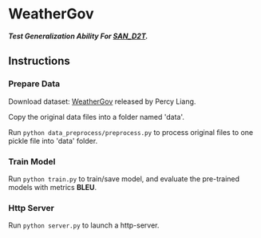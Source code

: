 # WeatherGov

***Test Generalization Ability For [SAN_D2T](https://github.com/ding-haijie/SAN_D2T).***

## Instructions

### Prepare Data

Download dataset: [WeatherGov](https://cs.stanford.edu/~pliang/data/weather-data.zip) released by Percy Liang.

Copy the original data files into a folder named 'data'.

Run `python data_preprocess/preprocess.py` to process original files to one pickle file into 'data' folder.

### Train Model

Run `python train.py` to train/save model, and evaluate the pre-trained models with metrics **BLEU**.

### Http Server

Run `python server.py` to launch a http-server.

